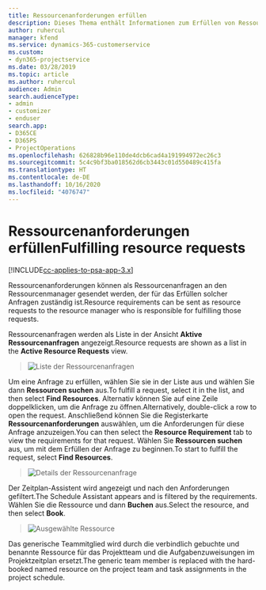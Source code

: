 ```yaml
---
title: Ressourcenanforderungen erfüllen
description: Dieses Thema enthält Informationen zum Erfüllen von Ressourcenanforderungen.
author: ruhercul
manager: kfend
ms.service: dynamics-365-customerservice
ms.custom:
- dyn365-projectservice
ms.date: 03/28/2019
ms.topic: article
ms.author: ruhercul
audience: Admin
search.audienceType:
- admin
- customizer
- enduser
search.app:
- D365CE
- D365PS
- ProjectOperations
ms.openlocfilehash: 626828b96e110de4dcb6cad4a191994972ec26c3
ms.sourcegitcommit: 5c4c9bf3ba018562d6cb3443c01d550489c415fa
ms.translationtype: HT
ms.contentlocale: de-DE
ms.lasthandoff: 10/16/2020
ms.locfileid: "4076747"
---
```

# <a name="fulfilling-resource-requests"></a><span data-ttu-id="ad8a5-103">Ressourcenanforderungen erfüllen</span><span class="sxs-lookup"><span data-stu-id="ad8a5-103">Fulfilling resource requests</span></span>

[!INCLUDE[cc-applies-to-psa-app-3.x](../includes/cc-applies-to-psa-app-3x.md)]

<span data-ttu-id="ad8a5-104">Ressourcenanforderungen können als Ressourcenanfragen an den Ressourcenmanager gesendet werden, der für das Erfüllen solcher Anfragen zuständig ist.</span><span class="sxs-lookup"><span data-stu-id="ad8a5-104">Resource requirements can be sent as resource requests to the resource manager who is responsible for fulfilling those requests.</span></span>

<span data-ttu-id="ad8a5-105">Ressourcenanfragen werden als Liste in der Ansicht **Aktive Ressourcenanfragen** angezeigt.</span><span class="sxs-lookup"><span data-stu-id="ad8a5-105">Resource requests are shown as a list in the **Active Resource Requests** view.</span></span>

> ![Liste der Ressourcenanfragen](media/Resource-Management-image59.png)

<span data-ttu-id="ad8a5-107">Um eine Anfrage zu erfüllen, wählen Sie sie in der Liste aus und wählen Sie dann **Ressourcen suchen** aus.</span><span class="sxs-lookup"><span data-stu-id="ad8a5-107">To fulfill a request, select it in the list, and then select **Find Resources**.</span></span> <span data-ttu-id="ad8a5-108">Alternativ können Sie auf eine Zeile doppelklicken, um die Anfrage zu öffnen.</span><span class="sxs-lookup"><span data-stu-id="ad8a5-108">Alternatively, double-click a row to open the request.</span></span> <span data-ttu-id="ad8a5-109">Anschließend können Sie die Registerkarte **Ressourcenanforderungen** auswählen, um die Anforderungen für diese Anfrage anzuzeigen.</span><span class="sxs-lookup"><span data-stu-id="ad8a5-109">You can then select the **Resource Requirement** tab to view the requirements for that request.</span></span> <span data-ttu-id="ad8a5-110">Wählen Sie **Ressourcen suchen** aus, um mit dem Erfüllen der Anfrage zu beginnen.</span><span class="sxs-lookup"><span data-stu-id="ad8a5-110">To start to fulfill the request, select **Find Resources**.</span></span>

> ![Details der Ressourcenanfrage](media/Resource-Management-image60.png)

<span data-ttu-id="ad8a5-112">Der Zeitplan-Assistent wird angezeigt und nach den Anforderungen gefiltert.</span><span class="sxs-lookup"><span data-stu-id="ad8a5-112">The Schedule Assistant appears and is filtered by the requirements.</span></span> <span data-ttu-id="ad8a5-113">Wählen Sie die Ressource und dann **Buchen** aus.</span><span class="sxs-lookup"><span data-stu-id="ad8a5-113">Select the resource, and then select **Book**.</span></span>

> ![Ausgewählte Ressource](media/Resource-Management-image61.png)

<span data-ttu-id="ad8a5-115">Das generische Teammitglied wird durch die verbindlich gebuchte und benannte Ressource für das Projektteam und die Aufgabenzuweisungen im Projektzeitplan ersetzt.</span><span class="sxs-lookup"><span data-stu-id="ad8a5-115">The generic team member is replaced with the hard-booked named resource on the project team and task assignments in the project schedule.</span></span>
